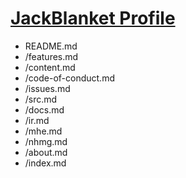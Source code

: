# [JackBlanket Profile](jackblanket847.profile.README.md)

- README.md
- /features.md
- /content.md
- /code-of-conduct.md
- /issues.md
- /src.md
- /docs.md
- /ir.md
- /mhe.md
- /nhmg.md
- /about.md
- /index.md
